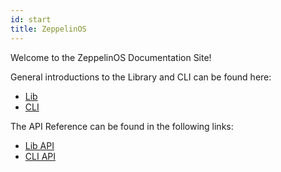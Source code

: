 ```yaml
---
id: start
title: ZeppelinOS
---
```


Welcome to the ZeppelinOS Documentation Site!

General introductions to the Library and CLI can be found here:
- [Lib](libstart.md)
- [CLI](clistart.md)

The API Reference can be found in the following links:
- [Lib API](api_libapi.md)
- [CLI API](cli_cliapi.md)


